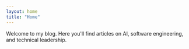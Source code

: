 ```yaml
---
layout: home
title: "Home"
---
```


Welcome to my blog. Here you'll find articles on AI, software engineering, and technical leadership.
